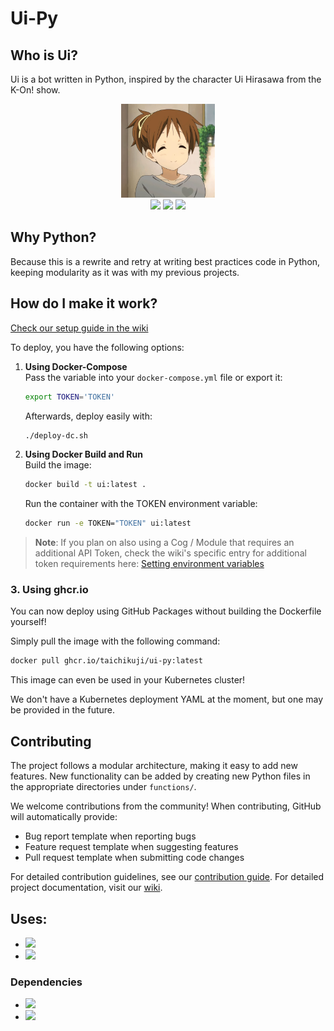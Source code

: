 # Ui-Py
## Who is Ui?

Ui is a bot written in Python, inspired by the character Ui Hirasawa from the K-On! show.

<p align="center"><img src="media/ui.webp" width="150px" /><br/>
<img src="https://img.shields.io/github/license/taichikuji/Ui-Py?color=FF3351&logo=github" />
<img src="https://img.shields.io/github/commit-activity/w/taichikuji/Ui-Py?label=commits&logo=github" />
<img src="https://img.shields.io/librariesio/github/taichikuji/Ui-Py?logo=github" />
</p>

## Why Python?

Because this is a rewrite and retry at writing best practices code in Python, keeping modularity as it was with my previous projects.

## How do I make it work?

[Check our setup guide in the wiki](https://github.com/taichikuji/Ui-Py/wiki/How-to-get-the-bot-working/)

To deploy, you have the following options:

1. **Using Docker-Compose**  
    Pass the variable into your `docker-compose.yml` file or export it:
    ```bash
    export TOKEN='TOKEN'
    ```  
    Afterwards, deploy easily with:
    ```bash
    ./deploy-dc.sh
    ```

2. **Using Docker Build and Run**  
    Build the image:
    ```bash
    docker build -t ui:latest .
    ```  
    Run the container with the TOKEN environment variable:
    ```bash
    docker run -e TOKEN="TOKEN" ui:latest
    ```

> **Note**: If you plan on also using a Cog / Module that requires an additional API Token, check the wiki's specific entry for additional token requirements here: [Setting environment variables](https://github.com/taichikuji/Ui-Py/wiki/Configuration-Guide#setting-environment-variables)

### 3. **Using ghcr.io**

You can now deploy using GitHub Packages without building the Dockerfile yourself!

Simply pull the image with the following command:

```bash
docker pull ghcr.io/taichikuji/ui-py:latest
```

This image can even be used in your Kubernetes cluster!

We don't have a Kubernetes deployment YAML at the moment, but one may be provided in the future.

## Contributing

The project follows a modular architecture, making it easy to add new features. New functionality can be added by creating new Python files in the appropriate directories under `functions/`.

We welcome contributions from the community! When contributing, GitHub will automatically provide:
- Bug report template when reporting bugs
- Feature request template when suggesting features
- Pull request template when submitting code changes

For detailed contribution guidelines, see our [contribution guide](.github/CONTRIBUTING.md).
For detailed project documentation, visit our [wiki](https://github.com/taichikuji/Ui-Py/wiki).

## Uses:

- <a href="https://www.python.org/downloads/"><img src="https://img.shields.io/github/pipenv/locked/python-version/taichikuji/Ui-Py"/></a>
- <a href="https://pypi.org/project/pipenv/"><img src="https://img.shields.io/pypi/v/pipenv"/></a>

### Dependencies

- <a href="https://pypi.org/project/discord.py/"><img src="https://img.shields.io/github/pipenv/locked/dependency-version/taichikuji/Ui-Py/discord.py/master"/></a>
- <a href="https://pypi.org/project/aiohttp/"><img src="https://img.shields.io/github/pipenv/locked/dependency-version/taichikuji/Ui-Py/aiohttp/master"/></a>


